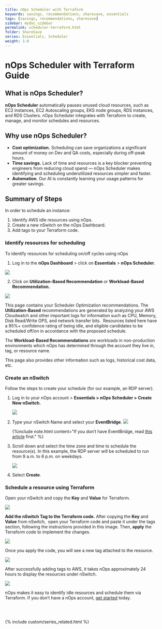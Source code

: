 ```yaml
---
title: nOps Scheduler with Terraform
keywords: savings, recommendations, sharesave, essentials
tags: [savings, recommendations, sharesave]
sidebar: mydoc_sidebar
permalink: scheduler-terraform.html
folder: ShareSave
series: Essentials, Scheduler
weight: 3.0
---
```

# nOps Scheduler with Terraform Guide #

## What is nOps Scheduler? ##

**nOps Scheduler** automatically pauses unused cloud resources, such as EC2 instances, EC2 Autoscaling groups, EKS node groups, RDS instances, and RDS Clusters. nOps Scheduler integrates with Terraform to create, manage, and monitor schedules and resources.


## Why use nOps Scheduler? ##

- **Cost optimization.** Scheduling can save organizations a significant amount of money on Dev and QA costs, especially during off-peak hours.
- **Time savings.** Lack of time and resources is a key blocker preventing engineers from reducing cloud spend — nOps Scheduler makes identifying and scheduling underutilized resources simpler and faster.
- **Automation**. Our AI is constantly learning your usage patterns for greater savings.


## Summary of Steps ##

In order to schedule an instance: 

1. Identify AWS idle resources using nOps.
2. Create a new nSwitch on the nOps Dashboard.
3. Add tags to your Terraform code.


### Identify resources for scheduling ###

To identify resources for scheduling on/off cycles using nOps

1. Log in to the **nOps Dashboard** > click on **Essentials** > **nOps Scheduler**.

![](https://lh7-us.googleusercontent.com/u-yhQAVGqCDB2N5hu759SYADU16O58tIdijHfvZiuQmEEZXH0QGIm2ocKwNlYh36P4FtBV6kB5t_hB5_ecZcIpPXwqVnxg0xrvKXGKgAt0m07fxg7IilOpDYdkWrI0of9VtHJPBT7P8I3Ha_JwHRv0M)

2. Click on **Utilization-Based Recommendation** or **Workload-Based Recommendation.**

![](https://lh7-us.googleusercontent.com/9VHiFuXxTmPibzJLtfzNI4fc1Y25iOLOAMeMcUI2W5wZ0jS9eXpuNZhczxxZr5uDGu5GUjLh6tiVkXn0DDBZxCCZ9eZcZkH6nUGNjoNnCixHomatLUVrfQZa3Va9LBZawJxUF11KyLD8utTqGkUT8MU)

This page contains your Scheduler Optimization recommendations. The **Utilization-Based** recommendations are generated by analyzing your AWS Cloudwatch and other important logs for information such as CPU, Memory, Disk Read/Write OPS, and network transfer bits.  Resources listed here have a 95%+ confidence rating of being idle, and eligible candidates to be scheduled off/on in accordance with the proposed schedule.

The **Workload-Based Recommendations** are workloads in non-production environments which nOps has determined through the account they live in, tag, or resource name.

This page also provides other information such as logs, historical cost data, etc.

### Create an nSwitch ###

Follow the steps to create your schedule (for our example, an RDP server).

1. Log in to your nOps account > **Essentials > nOps Scheduler > Create New nSwitch.**

    ![](https://lh7-us.googleusercontent.com/9VHiFuXxTmPibzJLtfzNI4fc1Y25iOLOAMeMcUI2W5wZ0jS9eXpuNZhczxxZr5uDGu5GUjLh6tiVkXn0DDBZxCCZ9eZcZkH6nUGNjoNnCixHomatLUVrfQZa3Va9LBZawJxUF11KyLD8utTqGkUT8MU)

2. Type your nSwitch Name and select your **EventBridge**.
    ![](https://lh7-us.googleusercontent.com/BD5BC0NRRCskZx527V2pVCcy6j5XY5CQDIG75twNDHrZbfPZwCvoYNtDvX301fu8K_w3tSqoTUJ4LZRFSKxJvAmP2Vn4q7sFEalbVvBU24cO5hQh60RQ671KVdFQfzSkk9j_U9yE8MkNtShv40oVwQU)

    {%include note.html content="If you don’t have EventBridge, read [this article](/nswitch-eventbridge-setup.html) first." %}

3. Scroll down and select the time zone and time to schedule the resource(s). In this example, the RDP server will be scheduled to run from 9 a.m. to 6 p.m. on weekdays. 

    ![](https://lh7-us.googleusercontent.com/hfCQpj6np5C8Zj1zi8niXCDu-l64OnpgTnHt7eIhNeftBGy4HXYyzEwqFO__zfztfMN_xMFYqCAlxErPdkUGFN3ZBmipTJfJEd3GzMFu9fukLP4Nnrh18IIuFDov8PO4dhKqWL0SCWurbqBCiNNVZlA)

4. Select **Create**.


### Schedule a resource using Terraform ### 

Open your nSwitch and copy the **Key** and **Value** for Terraform.

![](https://lh7-us.googleusercontent.com/Lw_XrQZ1Bd19IgoCN-G1Qn4lXXZh8AfUhtL7oMsD_oYjVLgThKFPePXVhGb_rUk0fiD46KhbDVE5rGRBvEF9iZvdowzZq_3eDyakvqY8FcfZ99phIaGWpgtZ_sBgLnK0hRMbqIuqMEGf3Nv_M3zHNOA)

**Add the nSwitch Tag to the Terraform code.** After copying the **Key** and **Value** from nSwitch,  open your Terraform code and paste it under the tags section, following the instructions provided in this image. Then, **apply** the Terraform code to implement the changes.

![](https://lh7-us.googleusercontent.com/1qB2Qrpexs6Exx_Ai2VJXGpTDiPOpSyG043Q3kBM4_L8ru6K_t7nh9syluwy_M6mJWrhtz2p153cm1oQigeRU-o1IU0DHW4EoZW4brGF3n3Da2d4k5AAH3U6lUmU8QMKRO4vk6VKkMOQ_Cj5z6Zr84c)

Once you apply the code, you will see a new tag attached to the resource.

![](https://lh7-us.googleusercontent.com/98tsdYS4ViyHmYzxf56I7ETyjp8DX7tgzzxc75Smsc0UIaDonnBMpx0q1CqGvAURhjav1fQMox0E4agvvJxOSPpX6Bbzoi2b-k8CZBonhV00yZKspU-d7jFC7Ps6IGKhtofDWIwjM1ahEkX9lTs6AZk)

After successfully adding tags to AWS, it takes nOps approximately 24 hours to display the resources under nSwitch. 

![](https://lh7-us.googleusercontent.com/MA7GgD33-YGQGrO1T8CN00iquNhdctPqwD-SrCc1ZyQGxewviExBc4AbZT-szwip30MeGqxhuYLV4Xa77MozRCWXg-5EI7xVougXYczK81R79QTuY7MhBCDqK8hTVdcW1oDcz4C_MZOtAhUxkKxxvac)

nOps makes it easy to identify idle resources and schedule them via Terraform. If you don’t have a nOps account, [get started](https://www.nops.io/get-started/) today.


<br/><br/>

{% include custom/series_related.html %}